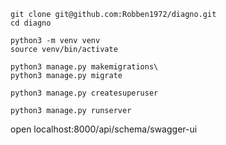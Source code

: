 ```
git clone git@github.com:Robben1972/diagno.git
cd diagno
```

```
python3 -m venv venv
source venv/bin/activate
```

```
python3 manage.py makemigrations\
python3 manage.py migrate
```

```
python3 manage.py createsuperuser
```

```
python3 manage.py runserver
```

open localhost:8000/api/schema/swagger-ui